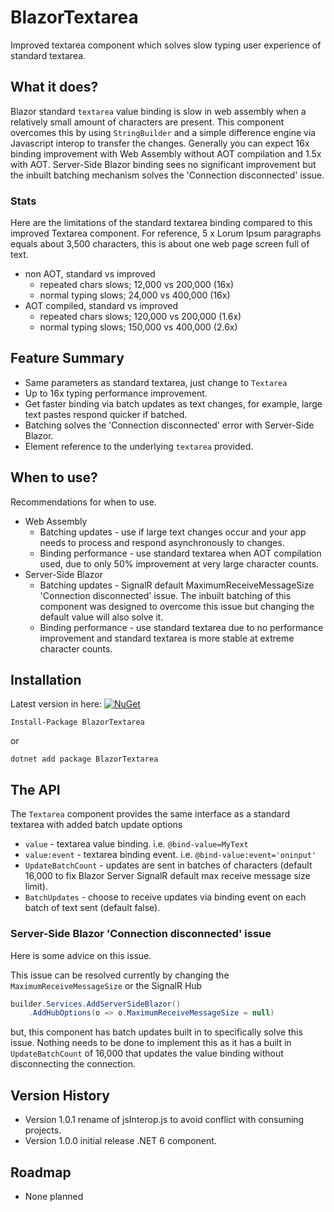 # BlazorTextarea
Improved textarea component which solves slow typing user experience of standard textarea.

## What it does?
Blazor standard `textarea` value binding is slow in web assembly when a relatively small amount of characters are present.  This component overcomes this by using `StringBuilder` and a simple difference engine via Javascript interop to transfer the changes.  Generally you can expect 16x binding improvement with Web Assembly without AOT compilation and 1.5x with AOT.  Server-Side Blazor binding sees no significant improvement but the inbuilt batching mechanism solves the 'Connection disconnected' issue.

### Stats
Here are the limitations of the standard textarea binding compared to this improved Textarea component.  For reference, 5 x Lorum Ipsum paragraphs equals about 3,500 characters, this is about one web page screen full of text.
* non AOT, standard vs improved
  * repeated chars slows; 12,000 vs 200,000 (16x)
  * normal typing slows; 24,000 vs 400,000 (16x)
* AOT compiled, standard vs improved
  * repeated chars slows; 120,000 vs 200,000 (1.6x)
  * normal typing slows; 150,000 vs 400,000 (2.6x)

## Feature Summary
* Same parameters as standard textarea, just change to `Textarea`
* Up to 16x typing performance improvement.
* Get faster binding via batch updates as text changes, for example, large text pastes respond quicker if batched.
* Batching solves the 'Connection disconnected' error with Server-Side Blazor.
* Element reference to the underlying `textarea` provided.

## When to use?
Recommendations for when to use.
* Web Assembly
  * Batching updates - use if large text changes occur and your app needs to process and respond asynchronously to changes.
  * Binding performance - use standard textarea when AOT compilation used, due to only 50% improvement at very large character counts.
* Server-Side Blazor
  * Batching updates - SignalR default MaximumReceiveMessageSize 'Connection disconnected' issue. The inbuilt batching of this component was designed to overcome this issue but changing the default value will also solve it.
  * Binding performance - use standard textarea due to no performance improvement and standard textarea is more stable at extreme character counts.

## Installation
Latest version in here:  [![NuGet](https://img.shields.io/nuget/v/BlazorTextarea.svg)](https://www.nuget.org/packages/BlazorTextarea/)

```
Install-Package BlazorTextarea
```
or 
```
dotnet add package BlazorTextarea
```
  
## The API
The `Textarea` component provides the same interface as a standard textarea with added batch update options
* `value` - textarea value binding. i.e. `@bind-value=MyText` 
* `value:event` - textarea binding event. i.e. `@bind-value:event='oninput'`
* `UpdateBatchCount` - updates are sent in batches of characters (default 16,000 to fix Blazor Server SignalR default max receive message size limit).
* `BatchUpdates` - choose to receive updates via binding event on each batch of text sent (default false). 

### Server-Side Blazor 'Connection disconnected' issue
Here is some advice on this issue.

This issue can be resolved currently by changing the `MaximumReceiveMessageSize` or the SignalR Hub

```cs
builder.Services.AddServerSideBlazor()
    .AddHubOptions(o => o.MaximumReceiveMessageSize = null)
```

but, this component has batch updates built in to specifically solve this issue.  Nothing needs to be done to implement this as it has a built in `UpdateBatchCount` of 16,000 that updates the value binding without disconnecting the connection.

## Version History
* Version 1.0.1 rename of jsInterop.js to avoid conflict with consuming projects.
* Version 1.0.0 initial release .NET 6 component.

## Roadmap
* None planned
